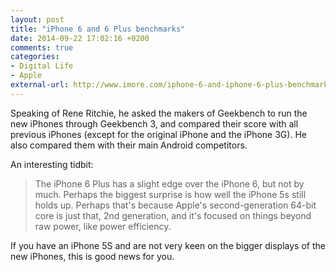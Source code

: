 ```yaml
---
layout: post
title: "iPhone 6 and 6 Plus benchmarks"
date: 2014-09-22 17:02:16 +0200
comments: true
categories: 
- Digital Life
- Apple
external-url: http://www.imore.com/iphone-6-and-iphone-6-plus-benchmarks
---
```


Speaking of Rene Ritchie, he asked the makers of Geekbench to run the new iPhones through Geekbench 3, and compared their score with all previous iPhones (except for the original iPhone and the iPhone 3G). He also compared them with their main Android competitors.

An interesting tidbit:

> The iPhone 6 Plus has a slight edge over the iPhone 6, but not by much. Perhaps the biggest surprise is how well the iPhone 5s still holds up. Perhaps that's because Apple's second-generation 64-bit core is just that, 2nd generation, and it's focused on things beyond raw power, like power efficiency.

If you have an iPhone 5S and are not very keen on the bigger displays of the new iPhones, this is good news for you.